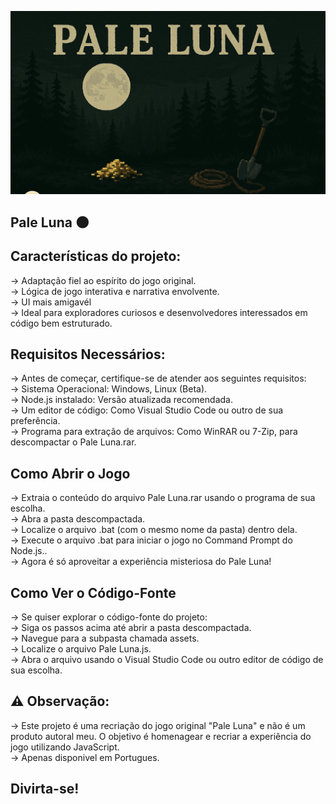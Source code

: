 ![IMG_20250409_210421.png](IMG_20250409_210421.png)

Pale Luna 🌑
------------------------------------------------------------------------------------------------------                                 

     
Características do projeto:
------------------------------------------------------------------------------------------------------        
-> Adaptação fiel ao espírito do jogo original.                                                       
-> Lógica de jogo interativa e narrativa envolvente.                                                            
-> UI mais amigavél                                                                                                
-> Ideal para exploradores curiosos e desenvolvedores interessados em código bem estruturado.         

Requisitos Necessários:
------------------------------------------------------------------------------------------------------        
-> Antes de começar, certifique-se de atender aos seguintes requisitos:                               
-> Sistema Operacional: Windows, Linux (Beta).                                                      
-> Node.js instalado: Versão atualizada recomendada.                                                  
-> Um editor de código: Como Visual Studio Code ou outro de sua preferência.                          
-> Programa para extração de arquivos: Como WinRAR ou 7-Zip, para descompactar o Pale Luna.rar.       

Como Abrir o Jogo 
------------------------------------------------------------------------------------------------------        
-> Extraia o conteúdo do arquivo Pale Luna.rar usando o programa de sua escolha.                      
-> Abra a pasta descompactada.                                                                        
-> Localize o arquivo .bat (com o mesmo nome da pasta) dentro dela.                                   
-> Execute o arquivo .bat para iniciar o jogo no Command Prompt do Node.js..                          
-> Agora é só aproveitar a experiência misteriosa do Pale Luna!          


Como Ver o Código-Fonte      
------------------------------------------------------------------------------------------------------        
-> Se quiser explorar o código-fonte do projeto:                                                      
-> Siga os passos acima até abrir a pasta descompactada.                                              
-> Navegue para a subpasta chamada assets.                                                            
-> Localize o arquivo Pale Luna.js.                                                                   
-> Abra o arquivo usando o Visual Studio Code ou outro editor de código de sua escolha. 

⚠️ Observação:
------------------------------------------------------------------------------------------------------        
-> Este projeto é uma recriação do jogo original "Pale Luna" e não é um produto autoral meu. O  objetivo é homenagear e recriar a experiência do jogo utilizando JavaScript.                                                                                                                                
-> Apenas disponivel em Portugues.

Divirta-se!
------------------------------------------------------------------------------------------------------
